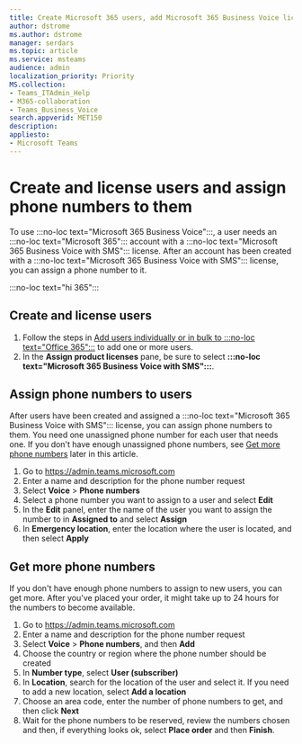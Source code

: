 ```yaml
---
title: Create Microsoft 365 users, add Microsoft 365 Business Voice licenses, and assign phone numbers
author: dstrome 
ms.author: dstrome
manager: serdars
ms.topic: article
ms.service: msteams
audience: admin
localization_priority: Priority
MS.collection: 
- Teams_ITAdmin_Help
- M365-collaboration
- Teams_Business_Voice
search.appverid: MET150
description: 
appliesto: 
- Microsoft Teams
---
```


# Create and license users and assign phone numbers to them

To use :::no-loc text="Microsoft 365 Business Voice":::, a user needs an :::no-loc text="Microsoft 365"::: account with a :::no-loc text="Microsoft 365 Business Voice with SMS"::: license. After an account has been created with a :::no-loc text="Microsoft 365 Business Voice with SMS"::: license, you can assign a phone number to it.

:::no-loc text="hi 365":::

## Create and license users

1. Follow the steps in [Add users individually or in bulk to :::no-loc text="Office 365":::](https://docs.microsoft.com/office365/admin/add-users/add-users) to add one or more users.
2. In the **Assign product licenses** pane, be sure to select **:::no-loc text="Microsoft 365 Business Voice with SMS":::**.

## Assign phone numbers to users

After users have been created and assigned a :::no-loc text="Microsoft 365 Business Voice with SMS"::: license, you can assign phone numbers to them. You need one unassigned phone number for each user that needs one. If you don't have enough unassigned phone numbers, see [Get more phone numbers](#get-more-phone-numbers) later in this article.

1. Go to https://admin.teams.microsoft.com
2. Enter a name and description for the phone number request
3. Select **Voice** > **Phone numbers**
4. Select a phone number you want to assign to a user and select **Edit**
5. In the **Edit** panel, enter the name of the user you want to assign the number to in **Assigned to** and select **Assign**
6. In **Emergency location**, enter the location where the user is located, and then select **Apply**


## Get more phone numbers

If you don't have enough phone numbers to assign to new users, you can get more. After you've placed your order, it might take up to 24 hours for the numbers to become available.

1. Go to https://admin.teams.microsoft.com
2. Enter a name and description for the phone number request
3. Select **Voice** > **Phone numbers**, and then **Add**
4. Choose the country or region where the phone number should be created
5. In **Number type**, select **User (subscriber)**
6. In **Location**, search for the location of the user and select it. If you need to add a new location, select **Add a location**
7. Choose an area code, enter the number of phone numbers to get, and then click **Next**
8. Wait for the phone numbers to be reserved, review the numbers chosen and then, if everything looks ok, select **Place order** and then **Finish**.

